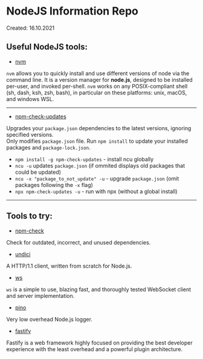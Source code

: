 
# NodeJS Information Repo

Created: 16.10.2021

## Useful NodeJS tools:

- [nvm](https://github.com/nvm-sh/nvm#intro)

`nvm` allows you to quickly install and use different versions of node via the command line. It is a version manager for **node.js**, designed to be installed per-user, and invoked per-shell. `nvm` works on any POSIX-compliant shell (sh, dash, ksh, zsh, bash), in particular on these platforms: unix, macOS, and windows WSL.

---
- [npm-check-updates](https://www.npmjs.com/package/npm-check-updates)

Upgrades your `package.json` dependencies to the latest versions, ignoring specified versions.  
Only modifies `package.json` file. Run `npm install` to update your installed packages and `package-lock.json`.  

- `npm install -g npm-check-updates` - install ncu globally
- `ncu -u` updates `package.json` (if ommited displays old packages that could be updated)
- `ncu -x "package_to_not_update" -u` - upgrade `package.json` (omit packages following the `-x` flag)
- `npx npm-check-updates -u` - run with npx (without a global install)

---
## Tools to try:

- [npm-check](https://www.npmjs.com/package/npm-check)  

Check for outdated, incorrect, and unused dependencies.

- [undici](https://www.npmjs.com/package/undici)

A HTTP/1.1 client, written from scratch for Node.js.

- [ws](https://www.npmjs.com/package/ws)

`ws` is a simple to use, blazing fast, and thoroughly tested WebSocket client and server implementation.

- [pino](https://www.npmjs.com/package/pino)

Very low overhead Node.js logger.

- [fastify](https://www.npmjs.com/package/fastify)

 Fastify is a web framework highly focused on providing the best developer experience with the least overhead and a powerful plugin architecture. 
 
 
